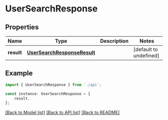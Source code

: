 # UserSearchResponse


## Properties

Name | Type | Description | Notes
------------ | ------------- | ------------- | -------------
**result** | [**UserSearchResponseResult**](UserSearchResponseResult.md) |  | [default to undefined]

## Example

```typescript
import { UserSearchResponse } from './api';

const instance: UserSearchResponse = {
    result,
};
```

[[Back to Model list]](../README.md#documentation-for-models) [[Back to API list]](../README.md#documentation-for-api-endpoints) [[Back to README]](../README.md)
